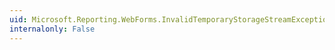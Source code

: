 ```yaml
---
uid: Microsoft.Reporting.WebForms.InvalidTemporaryStorageStreamException
internalonly: False
---
```

